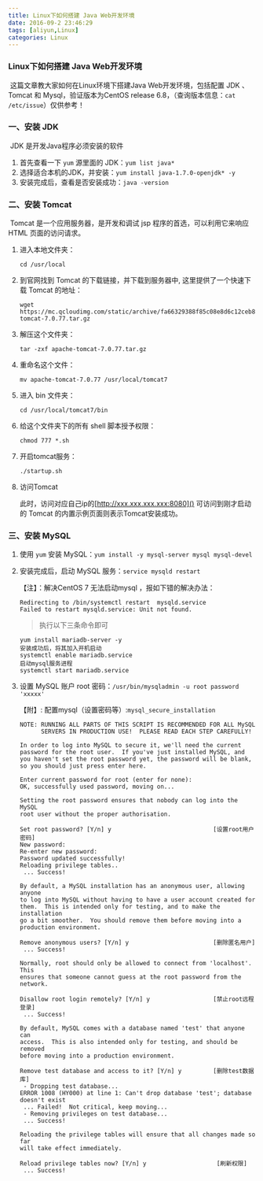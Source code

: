 ```yaml
---
title: Linux下如何搭建 Java Web开发环境
date: 2016-09-2 23:46:29
tags: [aliyun,Linux]
categories: Linux
---
```


### Linux下如何搭建 Java Web开发环境 

​	这篇文章教大家如何在Linux环境下搭建Java Web开发环境，包括配置 JDK 、Tomcat 和 Mysql，验证版本为CentOS release 6.8，（查询版本信息：`cat /etc/issue`）仅供参考！

<!-- more -->

### 一、安装 JDK

​	JDK 是开发Java程序必须安装的软件

1. 首先查看一下 `yum` 源里面的 JDK：`yum list java*`
2. 选择适合本机的JDK，并安装：`yum install java-1.7.0-openjdk* -y`
3. 安装完成后，查看是否安装成功：`java -version`

### 二、安装 Tomcat

​	Tomcat 是一个应用服务器，是开发和调试 jsp 程序的首选，可以利用它来响应 HTML 页面的访问请求。

1. 进入本地文件夹：

   ```shell
   cd /usr/local
   ```

2. 到官网找到 Tomcat 的下载链接，并下载到服务器中, 这里提供了一个快速下载 Tomcat 的地址：

   ```shell
   wget https://mc.qcloudimg.com/static/archive/fa66329388f85c08e8d6c12ceb8b2ca3/apache-tomcat-7.0.77.tar.gz
   ```

3. 解压这个文件夹：

   ```shell
   tar -zxf apache-tomcat-7.0.77.tar.gz
   ```

4. 重命名这个文件：

   ```shell
   mv apache-tomcat-7.0.77 /usr/local/tomcat7
   ```

5. 进入 bin 文件夹：

   ```shell
   cd /usr/local/tomcat7/bin
   ```

6. 给这个文件夹下的所有 shell 脚本授予权限：

   ```shell
   chmod 777 *.sh
   ```

7. 开启tomcat服务：

   ```shell
   ./startup.sh
   ```

8. 访问Tomcat

   此时，访问对应自己ip的[http://xxx.xxx.xxx.xxx:8080]() 可访问到刚才启动的 Tomcat 的内置示例页面则表示Tomcat安装成功。


### 三、安装 MySQL

1. 使用 `yum` 安装 MySQL：`yum install -y mysql-server mysql mysql-devel`

2. 安装完成后，启动 MySQL 服务：`service mysqld restart`

   【注】：解决CentOS 7 无法启动mysql ，报如下错的解决办法：

   ```shell
   Redirecting to /bin/systemctl restart  mysqld.service
   Failed to restart mysqld.service: Unit not found.
   ```

   > 执行以下三条命令即可

   ```shell
   yum install mariadb-server -y
   安装成功后，将其加入开机启动
   systemctl enable mariadb.service
   启动mysql服务进程
   systemctl start mariadb.service
   ```

3. 设置 MySQL 账户 root 密码：`/usr/bin/mysqladmin -u root password 'xxxxx'`

   【附】: 配置mysql（设置密码等）:`mysql_secure_installation`

   ```shell
   NOTE: RUNNING ALL PARTS OF THIS SCRIPT IS RECOMMENDED FOR ALL MySQL
         SERVERS IN PRODUCTION USE!  PLEASE READ EACH STEP CAREFULLY!

   In order to log into MySQL to secure it, we'll need the current
   password for the root user.  If you've just installed MySQL, and
   you haven't set the root password yet, the password will be blank,
   so you should just press enter here.

   Enter current password for root (enter for none): 
   OK, successfully used password, moving on...

   Setting the root password ensures that nobody can log into the MySQL
   root user without the proper authorisation.

   Set root password? [Y/n] y                             [设置root用户密码]
   New password: 
   Re-enter new password: 
   Password updated successfully!
   Reloading privilege tables..
    ... Success!

   By default, a MySQL installation has an anonymous user, allowing anyone
   to log into MySQL without having to have a user account created for
   them.  This is intended only for testing, and to make the installation
   go a bit smoother.  You should remove them before moving into a
   production environment.

   Remove anonymous users? [Y/n] y                        [删除匿名用户]
    ... Success!

   Normally, root should only be allowed to connect from 'localhost'.  This
   ensures that someone cannot guess at the root password from the network.

   Disallow root login remotely? [Y/n] y                  [禁止root远程登录]
    ... Success!

   By default, MySQL comes with a database named 'test' that anyone can
   access.  This is also intended only for testing, and should be removed
   before moving into a production environment.

   Remove test database and access to it? [Y/n] y         [删除test数据库]
    - Dropping test database...
   ERROR 1008 (HY000) at line 1: Can't drop database 'test'; database doesn't exist
    ... Failed!  Not critical, keep moving...
    - Removing privileges on test database...
    ... Success!

   Reloading the privilege tables will ensure that all changes made so far
   will take effect immediately.

   Reload privilege tables now? [Y/n] y                    [刷新权限]
    ... Success!
   ```


 
